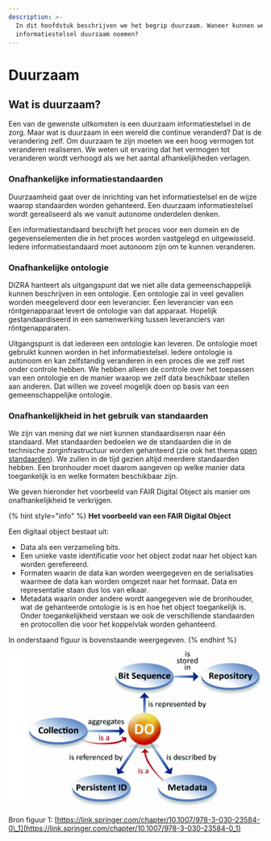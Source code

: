 ```yaml
---
description: >-
  In dit hoofdstuk beschrijven we het begrip duurzaam. Waneer kunnen we het
  informatiestelsel duurzaam noemen?
---
```


# Duurzaam

## Wat is duurzaam?

Een van de gewenste uitkomsten is een duurzaam informatiestelsel in de zorg. Maar wat is duurzaam in een wereld die continue veranderd? Dat is de verandering zelf. Om duurzaam te zijn moeten we een hoog vermogen tot veranderen realiseren. We weten uit ervaring dat het vermogen tot veranderen wordt verhoogd als we het aantal afhankelijkheden verlagen. 

### Onafhankelijke informatiestandaarden

Duurzaamheid gaat over de inrichting van het informatiestelsel en de wijze waarop standaarden worden gehanteerd. Een duurzaam informatiestelsel wordt gerealiseerd als we vanuit autonome onderdelen denken. 

Een informatiestandaard beschrijft het proces voor een domein en de gegevenselementen die in het proces worden vastgelegd en uitgewisseld. Iedere informatiestandaard moet autonoom zijn om te kunnen veranderen.

### Onafhankelijke ontologie

DIZRA hanteert als uitgangspunt dat we niet alle data gemeenschappelijk kunnen beschrijven in een ontologie. Een ontologie zal in veel gevallen worden meegeleverd door een leverancier. Een leverancier van een röntgenapparaat levert de ontologie van dat apparaat. Hopelijk gestandaardiseerd in een samenwerking tussen leveranciers van röntgenapparaten. 

Uitgangspunt is dat iedereen een ontologie kan leveren. De ontologie moet gebruikt kunnen worden in het informatiestelsel. Iedere ontologie is autonoom en kan zelfstandig veranderen in een proces die we zelf niet onder controle hebben. We hebben alleen de controle over het toepassen van een ontologie en de manier waarop we zelf data beschikbaar stellen aan anderen. Dat willen we zoveel mogelijk doen op basis van een gemeenschappelijke ontologie. 

### Onafhankelijkheid in het gebruik van standaarden

We zijn van mening dat we niet kunnen standaardiseren naar één standaard. Met standaarden bedoelen we de standaarden die in de technische zorginfrastructuur worden gehanteerd \(zie ook het thema [open  standaarden](open-standaarden.md)\). We zullen in de tijd gezien altijd meerdere standaarden hebben. Een bronhouder moet daarom aangeven op welke manier data toegankelijk is en welke formaten beschikbaar zijn.

 We geven hieronder het voorbeeld van FAIR Digital Object als manier om onafhankelijkheid te verkrijgen.

{% hint style="info" %}
**Het voorbeeld van een FAIR Digital Object**

Een digitaal object bestaat uit:

* Data als een verzameling bits.
* Een unieke vaste identificatie voor het object zodat naar het object kan worden gerefereerd.
* Formaten waarin de data kan worden weergegeven en de serialisaties waarmee de data kan worden omgezet naar het formaat. Data en representatie staan dus los van elkaar.
* Metadata waarin onder andere wordt aangegeven wie de bronhouder, wat de gehanteerde ontologie is is en hoe het object toegankelijk is. Onder toegankelijkheid verstaan we ook de verschillende standaarden en protocollen die voor het koppelvlak worden gehanteerd.

In onderstaand figuur is bovenstaande weergegeven.
{% endhint %}

![Figuur 1: FAIR Digital Object](../.gitbook/assets/fairdigitalobject.jpg)

Bron figuur 1: [https://link.springer.com/chapter/10.1007/978-3-030-23584-0\_1](https://link.springer.com/chapter/10.1007/978-3-030-23584-0_1)

